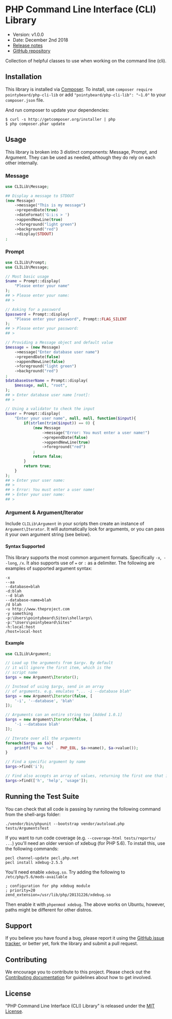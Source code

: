 # PHP Command Line Interface (CLI) Library

- Version: v1.0.0
- Date: December 2nd 2018
- [Release notes](https://github.com/pointybeard/php-cli-lib/blob/master/CHANGELOG.md)
- [GitHub repository](https://github.com/pointybeard/php-cli-lib)

Collection of helpful classes to use when working on the command line (cli).

## Installation

This library is installed via [Composer](http://getcomposer.org/). To install, use `composer require pointybeard/php-cli-lib` or add `"pointybeard/php-cli-lib": "~1.0"` to your `composer.json` file.

And run composer to update your dependencies:

    $ curl -s http://getcomposer.org/installer | php
    $ php composer.phar update

## Usage

This library is broken into 3 distinct components: Message, Prompt, and Argument. They can be used as needed, although they do rely on each other internally.

### Message

```php
use CLILib\Message;

## Display a message to STDOUT
(new Message)
    ->message("This is my message")
    ->prependDate(true)
    ->dateFormat('G:i:s > ')
    ->appendNewLine(true)
    ->foreground("light green")
    ->background("red")
    ->display(STDOUT)
;
```

### Prompt

```php
use CLILib\Prompt;
use CLILib\Message;

// Most basic usage
$name = Prompt::display(
    "Please enter your name"
);
## > Please enter your name:
## >

// Asking for a password
$password = Prompt::display(
    "Please enter your password", Prompt::FLAG_SILENT
);
## > Please enter your password:
## >

// Providing a Message object and default value
$message = (new Message)
    ->message("Enter database user name")
    ->prependDate(false)
    ->appendNewLine(false)
    ->foreground("light green")
    ->background("red")
;
$databaseUserName = Prompt::display(
    $message, null, "root",
);
## > Enter database user name [root]:
## >

// Using a validator to check the input
$user = Prompt::display(
    "Enter your user name", null, null, function($input){
        if(strlen(trim($input)) == 0) {
            (new Message
                ->message("Error: You must enter a user name!")
                ->prependDate(false)
                ->appendNewLine(true)
                ->foreground("red")
            ;
            return false;
        }
        return true;
    }
);
## > Enter your user name:
## >
## > Error: You must enter a user name!
## > Enter your user name:
## >
```

### Argument & Argument/Iterator

Include `CLILib\Argument` in your scripts then create an instance of `Argument\Iterator`. It will automatically look for arguments, or you can pass it your own argument string (see below).

#### Syntax Supported

This library supports the most common argument formats. Specifically `-x`,` --long`, `/x`. It also supports use of `=` or `:` as a delimiter. The following are examples of supported argument syntax:

    -x
    --aa
    --database=blah
    -d:blah
    --d blah
    --database-name=blah
    /d blah
    -u http://www.theproject.com
    -y something
    -p:\Users\pointybeard\Sites\shellargs\
    -p:"\Users\pointybeard\Sites"
    -h:local:host
    /host=local-host

#### Example

```php
use CLILib\Argument;

// Load up the arguments from $argv. By default
// it will ignore the first item, which is the
// script name
$args = new Argument\Iterator();

// Instead of using $argv, send in an array
// of arguments. e.g. emulates "... -i --database blah"
$args = new Argument\Iterator(false, [
    '-i', '--database', 'blah'
]);

// Arguments can an entire string too [Added 1.0.1]
$args = new Argument\Iterator(false, [
    '-i --database blah'
]);

// Iterate over all the arguments
foreach($args as $a){
    printf("%s => %s" . PHP_EOL, $a->name(), $a->value());
}

// Find a specific argument by name
$args->find('i');

// Find also accepts an array of values, returning the first one that is valid
$args->find(['h', 'help', 'usage']);
```

## Running the Test Suite

You can check that all code is passing by running the following command from the shell-args folder:

    ./vendor/bin/phpunit --bootstrap vendor/autoload.php tests/ArgumentsTest

If you want to run code coverage (e.g. `--coverage-html tests/reports/ ...`) you'll need an older version of xdebug (for PHP 5.6). To install this, use the following commands:

    pecl channel-update pecl.php.net
    pecl install xdebug-2.5.5

You'll need enable `xdebug.so`. Try adding the following to `/etc/php/5.6/mods-available`

    ; configuration for php xdebug module
    ; priority=20
    zend_extension=/usr/lib/php/20131226/xdebug.so

Then enable it with `phpenmod xdebug`. The above works on Ubuntu, however, paths might be different for other distros.

## Support

If you believe you have found a bug, please report it using the [GitHub issue tracker](https://github.com/pointybeard/php-cli-lib/issues),
or better yet, fork the library and submit a pull request.

## Contributing

We encourage you to contribute to this project. Please check out the [Contributing documentation](https://github.com/pointybeard/php-cli-lib/blob/master/CONTRIBUTING.md) for guidelines about how to get involved.

## License

"PHP Command Line Interface (CLI) Library" is released under the [MIT License](http://www.opensource.org/licenses/MIT).
